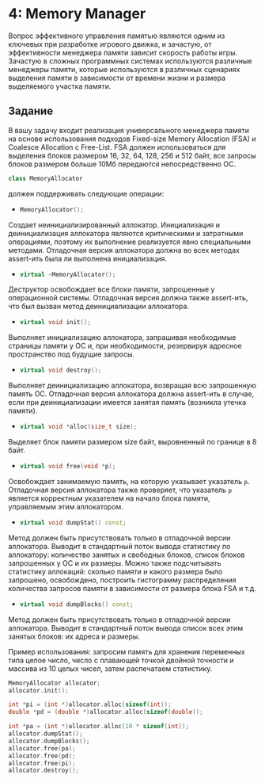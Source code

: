# 4: Memory Manager
Вопрос эффективного управления памятью являются одним из ключевых при разработке игрового движка, и зачастую, от эффективности менеджера памяти зависит скорость работы игры. Зачастую в сложных программных системах используются различные менеджеры памяти, которые используются в различных сценариях выделения памяти в зависимости от времени жизни и размера выделяемого участка памяти.

## Задание
В вашу задачу входит реализация универсального менеджера памяти на основе использования подходов Fixed-size Memory Allocation (FSA) и Coalesce Allocation с Free-List. FSA должен использоваться для выделения блоков размером 16, 32, 64, 128, 256 и 512 байт, все запросы блоков размером больше 10Мб передаются непосредственно ОС. 

``` C++
class MemoryAllocator
```

должен поддерживать следующие операции:

* ``` C++
  MemoryAllocator();
  ```

Создает неинициализированный аллокатор. Инициализация и деинициализация аллокатора являются критическими и затратными операциями, поэтому их выполнение реализуется явно специальными методами. Отладочная версия аллокатора должна во всех методах assert-ить была ли выполнена инициализация.

* ``` C++
  virtual ~MemoryAllocator();
  ```

Деструктор освобождает все блоки памяти, запрошенные у операционной системы. Отладочная версия должна также assert-ить, что был вызван метод деинициализации аллокатора.

* ``` C++
  virtual void init();
  ```

Выполняет инициализацию аллокатора, запрашивая необходимые страницы памяти у ОС и, при необходимости, резервируя адресное пространство под будущие запросы.

* ``` C++
  virtual void destroy();
  ```

Выполняет деинициализацию аллокатора, возвращая всю запрошенную память ОС. Отладочная версия аллокатора должна assert-ить в случае, если при деинициализации имеется занятая память (возникла утечка памяти).

* ``` C++
  virtual void *alloc(size_t size);
  ```

Выделяет блок памяти размером size байт, выровненный по границе в 8 байт.

* ``` C++
  virtual void free(void *p);
  ```

Освобождает занимаемую память, на которую указывает указатель `p`. Отладочная версия аллокатора также проверяет, что указатель `p` является корректным указателем на начало блока памяти, управляемым этим аллокатором.

* ``` C++
  virtual void dumpStat() const;
  ```

Метод должен быть присутствовать только в отладочной версии аллокатора. Выводит в стандартный поток вывода статистику по аллокатору: количество занятых и свободных блоков, список блоков запрошенных у ОС и их размеры. Можно также подсчитывать статистику аллокаций: сколько памяти и какого размера было запрошено, освобождено, построить гистограмму распределения количества запросов памяти в зависимости от размера блока FSA и т.д.

* ``` C++
  virtual void dumpBlocks() const;
  ```

Метод должен быть присутствовать только в отладочной версии аллокатора. Выводит в стандартный поток вывода список всех этим занятых блоков: их адреса и размеры.

Пример использования: запросим память для хранения переменных типа целое число, число с плавающей точкой двойной точности и массива из 10 целых чисел, затем распечатаем статистику.

``` C++
MemoryAllocator allocator;
allocator.init();

int *pi = (int *)allocator.alloc(sizeof(int));
double *pd = (double *)allocator.alloc(sizeof(double));

int *pa = (int *)allocator.alloc(10 * sizeof(int));
allocator.dumpStat();
allocator.dumpBlocks();
allocator.free(pa);
allocator.free(pd);
allocator.free(pi);
allocator.destroy();
```
